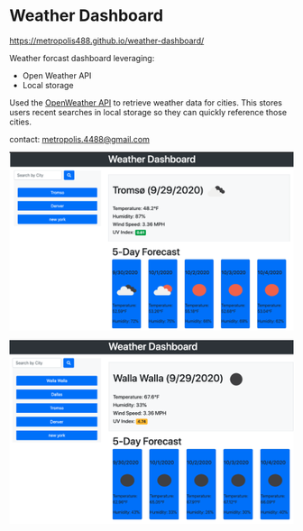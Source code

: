 # Weather Dashboard
https://metropolis488.github.io/weather-dashboard/

Weather forcast dashboard leveraging:
- Open Weather API
- Local storage

Used the [OpenWeather API](https://openweathermap.org/api) to retrieve weather data for cities. This stores users recent searches in local storage so they can quickly reference those cities.

contact: metropolis.4488@gmail.com

![Image](https://github.com/Metropolis488/Personal_Profile/blob/master/assets/weather_app.png)

![Image](https://github.com/Metropolis488/Personal_Profile/blob/master/assets/weatherDash2.png)


